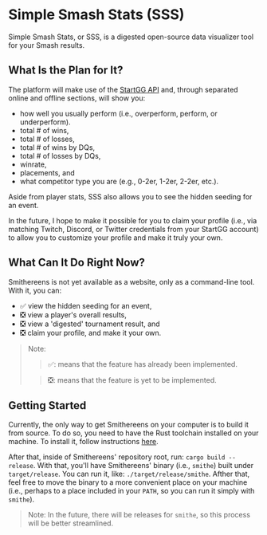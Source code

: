 # Simple Smash Stats (SSS)

Simple Smash Stats, or SSS, is a digested open-source data visualizer tool for your Smash results. 

## What Is the Plan for It?

The platform will make use of the [StartGG API](https://developer.smash.gg/docs/intro/) and, through separated online and offline sections, will show you:
- how well you usually perform (i.e., overperform, perform, or underperform).
- total # of wins,
- total # of losses,
- total # of wins by DQs,
- total # of losses by DQs,
- winrate,
- placements, and
- what competitor type you are (e.g., 0-2er, 1-2er, 2-2er, etc.).

Aside from player stats, SSS also allows you to see the hidden seeding for an event.

In the future, I hope to make it possible for you to claim your profile (i.e., via matching Twitch, Discord, or Twitter credentials from your StartGG account) to allow you to customize your profile and make it truly your own.

## What Can It Do Right Now?

Smithereens is not yet available as a website, only as a command-line tool. With it, you can:
- ✅ view the hidden seeding for an event, 
- ❎ view a player's overall results,
- ❎ view a 'digested' tournament result, and
- ❎ claim your profile, and make it your own.

> Note:
>> ✅: means that the feature has already been implemented.
>
>> ❎: means that the feature is yet to be implemented.

## Getting Started

Currently, the only way to get Smithereens on your computer is to build it from source. To do so, you need to have the Rust toolchain installed on your machine. To install it, follow instructions [here](https://www.rust-lang.org/tools/install).

After that, inside of Smithereens' repository root, run: `cargo build --release`. With that, you'll have Smithereens' binary (i.e., `smithe`) built under `target/release`. You can run it, like: `./target/release/smithe`. Afther that, feel free to move the binary to a more convenient place on your machine (i.e., perhaps to a place included in your `PATH`, so you can run it simply with `smithe`).

> Note: In the future, there will be releases for `smithe`, so this process will be better streamlined.